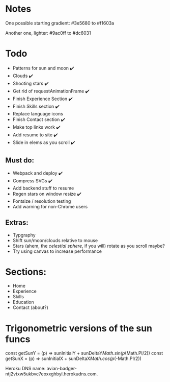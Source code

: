 # Notes

One possible starting gradient:
#3e5680 to #f1603a

Another one, lighter:
#9ac0ff to #dc6031

# Todo

* Patterns for sun and moon ✔️
* Clouds ✔️
* Shooting stars ✔️
* Get rid of requestAnimationFrame ✔️
* Finish Experience Section ✔️
* Finish Skills section ✔️
* Replace language icons
* Finish Contact section ✔️
* Make top links work ✔️
* Add resume to site ✔️
* Slide in elems as you scroll ✔️

## Must do:
* Webpack and deploy ✔️
* Compress SVGs ✔️
* Add backend stuff to resume
* Regen stars on window resize ✔️
* Fontsize / resolution testing
* Add warning for non-Chrome users

## Extras:
* Typgraphy
* Shift sun/moon/clouds relative to mouse
* Stars (ahem, the *celestial sphere*, if you will) rotate as you scroll maybe?
* Try using canvas to increase performance

# Sections:

- Home
- Experience
- Skills
- Education
- Contact (about?)

# Trigonometric versions of the sun funcs

const getSunY = (p) => sunInitialY + sunDeltaY*Math.sin(p*(Math.PI/2))
const getSunX = (p) => sunInitialX + sunDeltaX*Math.cos(p*(-Math.PI/2))

Heroku DNS name:  avian-badger-ntj2vtxw5ukbvc7eoxxghbyl.herokudns.com.